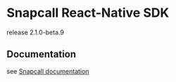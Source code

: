 # Snapcall React-Native SDK

release 2.1.0-beta.9

## Documentation

see [Snapcall documentation](https://doc.snapcall.io/#react-native)
